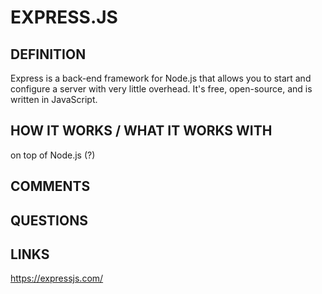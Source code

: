 # EXPRESS.JS

## DEFINITION

Express is a back-end framework for Node.js that allows you to start and configure a server with very little overhead. It's free, open-source, and is written in JavaScript.

## HOW IT WORKS / WHAT IT WORKS WITH

on top of Node.js (?)

## COMMENTS

## QUESTIONS

## LINKS

<https://expressjs.com/>
